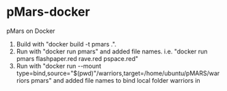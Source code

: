 # pMars-docker
pMars on Docker

1. Build with "docker build -t pmars .".
2. Run with "docker run pmars" and added file names. i.e. "docker run pmars flashpaper.red rave.red pspace.red"
3. Run with "docker run --mount type=bind,source="$(pwd)"/warriors,target=/home/ubuntu/pMARS/warriors pmars" and added file names to bind local folder warriors in

